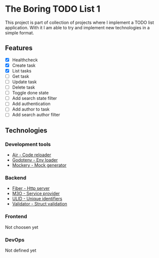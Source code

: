 # The Boring TODO List 1
This project is part of collection of projects where I implement a TODO list application.
With it I am able to try and implement new technologies in a simple format.

## Features
- [X] Healthcheck
- [X] Create task
- [X] List tasks
- [ ] Get task
- [ ] Update task
- [ ] Delete task
- [ ] Toggle done state
- [ ] Add search state filter
- [ ] Add authentication
- [ ] Add author to task
- [ ] Add search author filter

## Technologies
### Development tools
- [Air - Code reloader](https://github.com/cosmtrek/air)
- [Godotenv - Env loader](https://github.com/joho/godotenv)
- [Mockery - Mock generator](https://github.com/vektra/mockery)

### Backend
- [Fiber - Http server](https://github.com/gofiber/fiber)
- [M3O - Service provider](https://github.com/m3o/m3o-go)
- [ULID - Unique identifiers](https://github.com/oklog/ulid)
- [Validator - Struct validation](https://github.com/go-playground/validator)

### Frontend
Not choosen yet

### DevOps
Not defined yet